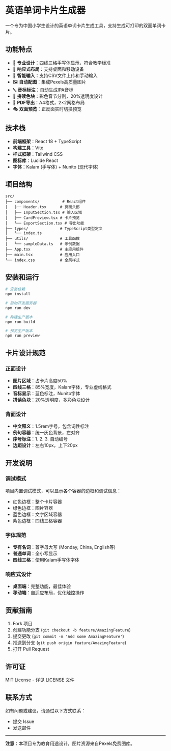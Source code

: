 # 英语单词卡片生成器

一个专为中国小学生设计的英语单词卡片生成工具，支持生成可打印的双面单词卡片。

## 功能特点

- 🎨 **专业设计**：四线三格手写体显示，符合教学标准
- 📱 **响应式布局**：支持桌面和移动设备
- 🎯 **智能输入**：支持CSV文件上传和手动输入
- 🖼️ **自动配图**：集成Pexels高质量图片
- 🔤 **音标标注**：自动生成IPA音标
- 🌈 **拼读色块**：彩色音节分割，20%透明度设计
- 📄 **PDF导出**：A4格式，2×2网格布局
- 🎭 **双面预览**：正反面实时切换预览

## 技术栈

- **前端框架**：React 18 + TypeScript
- **构建工具**：Vite
- **样式框架**：Tailwind CSS
- **图标库**：Lucide React
- **字体**：Kalam (手写体) + Nunito (现代字体)

## 项目结构

```
src/
├── components/          # React组件
│   ├── Header.tsx      # 页面头部
│   ├── InputSection.tsx # 输入区域
│   ├── CardPreview.tsx # 卡片预览
│   └── ExportSection.tsx # 导出功能
├── types/              # TypeScript类型定义
│   └── index.ts
├── utils/              # 工具函数
│   └── sampleData.ts   # 示例数据
├── App.tsx             # 主应用组件
├── main.tsx            # 应用入口
└── index.css           # 全局样式
```

## 安装和运行

```bash
# 安装依赖
npm install

# 启动开发服务器
npm run dev

# 构建生产版本
npm run build

# 预览生产版本
npm run preview
```

## 卡片设计规范

### 正面设计
- **图片区域**：占卡片高度50%
- **四线三格**：85%宽度，Kalam字体，专业虚线格式
- **音标显示**：蓝色标注，Nunito字体
- **拼读色块**：20%透明度，多彩色块设计

### 背面设计
- **中文释义**：1.5rem字号，包含词性标注
- **例句容器**：统一灰色背景，左对齐
- **序号标注**：1. 2. 3. 自动编号
- **边距设计**：左右10px，上下20px

## 开发说明

### 调试模式
项目内置调试模式，可以显示各个容器的边框和调试信息：
- 红色边框：整个卡片容器
- 绿色边框：图片容器
- 蓝色边框：文字区域容器
- 紫色边框：四线三格容器

### 字体规范
- **专有名词**：首字母大写 (Monday, China, English等)
- **普通单词**：全小写显示
- **四线三格**：使用Kalam手写体字体

### 响应式设计
- **桌面端**：完整功能，最佳体验
- **移动端**：自适应布局，优化触控操作

## 贡献指南

1. Fork 项目
2. 创建功能分支 (`git checkout -b feature/AmazingFeature`)
3. 提交更改 (`git commit -m 'Add some AmazingFeature'`)
4. 推送到分支 (`git push origin feature/AmazingFeature`)
5. 打开 Pull Request

## 许可证

MIT License - 详见 [LICENSE](LICENSE) 文件

## 联系方式

如有问题或建议，请通过以下方式联系：
- 提交 Issue
- 发送邮件

---

**注意**：本项目专为教育用途设计，图片资源来自Pexels免费图库。